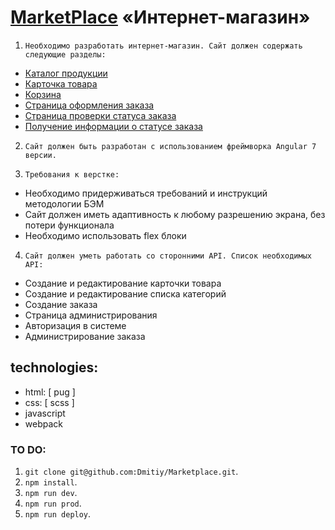 # [MarketPlace](https://dmitiy.github.io/Marketplace) «Интернет-магазин»

1. `Необходимо разработать интернет-магазин. Сайт должен содержать следующие разделы:`

-   [Каталог продукции](https://dmitiy.github.io/Marketplace)
-   [Карточка товара](https://dmitiy.github.io/Marketplace/detail-item.html)
-   [Корзина](https://dmitiy.github.io/Marketplace/cart.html)
-   [Страница оформления заказа](https://dmitiy.github.io/Marketplace/cart.html)
-   [Страница проверки статуса заказа](https://dmitiy.github.io/Marketplace/order-status.html)
-   [Получение информации о статусе заказа](https://dmitiy.github.io/Marketplace/detail-order.html)

2. `Сайт должен быть разработан с использованием фреймворка Angular 7 версии.`

3. `Требования к верстке:`

-   Необходимо придерживаться требований и инструкций методологии БЭМ
-   Сайт должен иметь адаптивность к любому разрешению экрана, без потери функционала
-   Необходимо использовать flex блоки

4. `Сайт должен уметь работать со сторонними API. Список необходимых API:`

-   Создание и редактирование карточки товара
-   Создание и редактирование списка категорий
-   Создание заказа
-   Страница администрирования
-   Авторизация в системе
-   Администрирование заказа

## technologies:

-   html: [ pug ]
-   css: [ scss ]
-   javascript
-   webpack

### TO DO:

1. `git clone git@github.com:Dmitiy/Marketplace.git`.
2. `npm install`.
3. `npm run dev`.
4. `npm run prod`.
5. `npm run deploy`.
